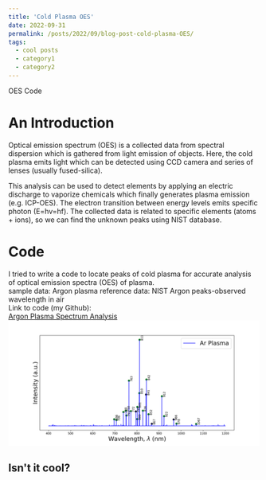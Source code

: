 ```yaml
---
title: 'Cold Plasma OES'
date: 2022-09-31
permalink: /posts/2022/09/blog-post-cold-plasma-OES/
tags:
  - cool posts
  - category1
  - category2
---
```


OES Code

An Introduction
======
Optical emission spectrum (OES) is a collected data from spectral dispersion 
which is gathered from light emission of objects. Here, the cold plasma emits 
light which can be detected using CCD camera and series of lenses 
(usually fused-silica).  

This analysis can be used to detect elements by applying an electric discharge 
to vaporize chemicals which finally generates plasma emission (e.g. ICP-OES). 
The electron transition between energy levels emits specific photon (E=hv=hf).
The collected data is related to specific elements (atoms + ions), so we can 
find the unknown peaks using NIST database.

Code
======
I tried to write a code to locate peaks of cold plasma for accurate analysis of 
optical emission spectra (OES) of plasma.<br>
sample data: Argon plasma reference data: NIST Argon peaks-observed wavelength 
in air<br>
Link to code (my Github):<br>
<a href="https://github.com/bakhshiali/LabCodes/blob/main/Plasma/ArgonPlasmaSpectrumAnalysis.ipynb">Argon Plasma Spectrum Analysis</a><br>
<img src="https://raw.githubusercontent.com/bakhshiali/LabCodes/00990d771ae83457f51ba9a407d81661b467d3cc/Plasma/ArgonPlasmaSpectrumAnalysis.png" alt="Argon Plasma Spectrum Analysis Image">

Isn't it cool?
------

